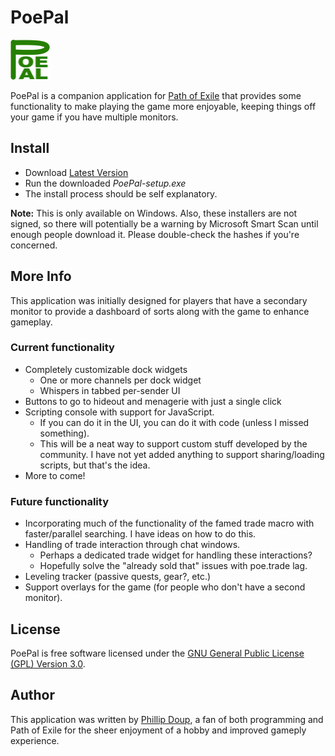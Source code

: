 # PoePal

![PoePal](https://raw.githubusercontent.com/PoePal/PoePal/master/PoePal/Resources/logo.png)

PoePal is a companion application for [Path of Exile](https://www.pathofexile.com) that provides some functionality to
make playing the game more enjoyable, keeping things off your game if you have multiple monitors.

## Install

- Download [Latest Version](https://github.com/PoePal/PoePal/releases/latest/download/PoePal-setup.exe)
- Run the downloaded *PoePal-setup.exe*
- The install process should be self explanatory.

**Note:** This is only available on Windows. Also, these installers are not signed, so there will potentially be a 
warning by Microsoft Smart Scan until enough people download it. Please double-check the hashes if you're concerned.

## More Info
This application was initially designed for players that have a secondary monitor to provide a dashboard of
sorts along with the game to enhance gameplay. 

### Current functionality

- Completely customizable dock widgets 
  - One or more channels per dock widget
  - Whispers in tabbed per-sender UI
- Buttons to go to hideout and menagerie with just a single click
- Scripting console with support for JavaScript. 
  - If you can do it in the UI, you can do it with code (unless I missed something).
  - This will be a neat way to support custom stuff developed by the community. I have not yet added anything
    to support sharing/loading scripts, but that's the idea.
- More to come!

### Future functionality
- Incorporating much of the functionality of the famed trade macro with faster/parallel searching. I have
  ideas on how to do this.
- Handling of trade interaction through chat windows. 
  - Perhaps a dedicated trade widget for handling these interactions?
  - Hopefully solve the "already sold that" issues with poe.trade lag.
- Leveling tracker (passive quests, gear?, etc.)
- Support overlays for the game (for people who don't have a second monitor).

## License
PoePal is free software licensed under the 
[GNU General Public License (GPL) Version 3.0](https://www.gnu.org/licenses/gpl-3.0.en.html).

## Author
This application was written by [Phillip Doup](https://github.com/douppc), a fan of both programming and 
Path of Exile for the sheer enjoyment of a hobby and improved gameply experience. 
